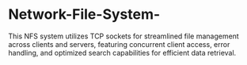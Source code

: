 # Network-File-System-
This NFS system utilizes TCP sockets for streamlined file management across clients and servers, featuring concurrent client access, error handling, and optimized search capabilities for efficient data retrieval.

